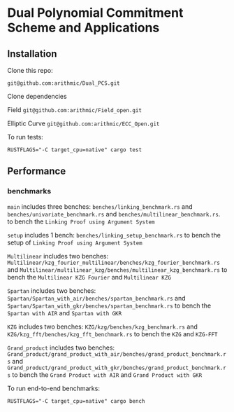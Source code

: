 # Dual Polynomial Commitment Scheme and Applications

## Installation

Clone this repo:

`git@github.com:arithmic/Dual_PCS.git`

Clone dependencies

Field
`git@github.com:arithmic/Field_open.git`

Elliptic Curve
`git@github.com:arithmic/ECC_Open.git`

To run tests:

```text
RUSTFLAGS="-C target_cpu=native" cargo test
```

## Performance

### benchmarks

`main` includes three benches: `benches/linking_benchmark.rs` and `benches/univariate_benchmark.rs` and `benches/multilinear_benchmark.rs`. to bench the `Linking Proof using Argument System`

`setup` includes 1 bench: `benches/linking_setup_benchmark.rs` to bench the setup of `Linking Proof using Argument System`

`Multilinear` includes two benches: `Multilinear/kzg_fourier_multilinear/benches/kzg_fourier_benchmark.rs` and `Multilinear/multilinear_kzg/benches/multilinear_kzg_benchmark.rs` to bench the `Multilinear KZG Fourier` and `Multilinear KZG`

`Spartan` includes two benches: `Spartan/Spartan_with_air/benches/spartan_benchmark.rs` and `Spartan/Spartan_with_gkr/benches/spartan_benchmark.rs` to bench the `Spartan with AIR` and `Spartan with GKR`

`KZG` includes two benches: `KZG/kzg/benches/kzg_benchmark.rs` and `KZG/kzg_fft/benches/kzg_fft_benchmark.rs` to bench the `KZG` and `KZG-FFT`

`Grand_product` includes two benches: `Grand_product/grand_product_with_air/benches/grand_product_benchmark.rs` and `Grand_product/grand_product_with_gkr/benches/grand_product_benchmark.rs` to bench the `Grand Product with AIR` and `Grand Product with GKR`

To run end-to-end benchmarks:

```text
RUSTFLAGS="-C target_cpu=native" cargo bench
```
